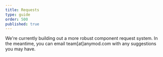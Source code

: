 ```yaml
---
title: Requests
type: guide
order: 500
published: true
---
```


<p class="tip">We're currently building out a more robust component request system. In the meantime, you can email team[at]anymod.com with any suggestions you may have.</p>
